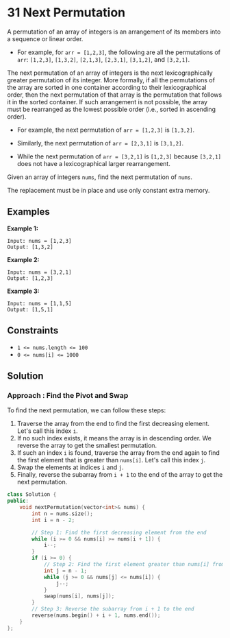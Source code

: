 # 31 Next Permutation

A permutation of an array of integers is an arrangement of its members into a sequence or linear order.

* For example, for `arr = [1,2,3]`, the following are all the permutations of `arr`: `[1,2,3]`, `[1,3,2]`, `[2,1,3]`, `[2,3,1]`, `[3,1,2]`, and `[3,2,1]`.

The next permutation of an array of integers is the next lexicographically greater permutation of its integer. More formally, if all the permutations of the array are sorted in one container according to their lexicographical order, then the next permutation of that array is the permutation that follows it in the sorted container. If such arrangement is not possible, the array must be rearranged as the lowest possible order (i.e., sorted in ascending order).

* For example, the next permutation of `arr = [1,2,3]` is `[1,3,2]`.

* Similarly, the next permutation of `arr = [2,3,1]` is `[3,1,2]`.

* While the next permutation of `arr = [3,2,1]` is `[1,2,3]` because `[3,2,1]` does not have a lexicographical larger rearrangement.

Given an array of integers `nums`, find the next permutation of `nums`.

The replacement must be in place and use only constant extra memory.

## Examples
**Example 1:**

```
Input: nums = [1,2,3]
Output: [1,3,2]
```

**Example 2:**

```
Input: nums = [3,2,1]
Output: [1,2,3]
```

**Example 3:**

```
Input: nums = [1,1,5]
Output: [1,5,1]
```
## Constraints
* `1 <= nums.length <= 100`
* `0 <= nums[i] <= 1000`
## Solution

### Approach : Find the Pivot and Swap
To find the next permutation, we can follow these steps:
1. Traverse the array from the end to find the first decreasing element. Let's call this index `i`.
2. If no such index exists, it means the array is in descending order. We reverse the array to get the smallest permutation.
3. If such an index `i` is found, traverse the array from the end again to find the first element that is greater than `nums[i]`. Let's call this index `j`.
4. Swap the elements at indices `i` and `j`.
5. Finally, reverse the subarray from `i + 1` to the end of the array to get the next permutation.
```cpp
class Solution {
public:
    void nextPermutation(vector<int>& nums) {
        int n = nums.size();
        int i = n - 2;

        // Step 1: Find the first decreasing element from the end
        while (i >= 0 && nums[i] >= nums[i + 1]) {
            i--;
        }
        if (i >= 0) {
            // Step 2: Find the first element greater than nums[i] from the end
            int j = n - 1;
            while (j >= 0 && nums[j] <= nums[i]) {
                j--;
            }
            swap(nums[i], nums[j]);
        }
        // Step 3: Reverse the subarray from i + 1 to the end
        reverse(nums.begin() + i + 1, nums.end());
    }
};
```